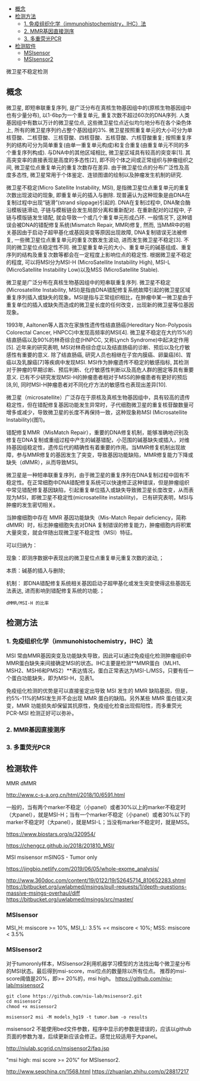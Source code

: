 <!-- TOC -->

- [概念](#概念)
- [检测方法](#检测方法)
  - [1. 免疫组织化学（immunohistochemistry，IHC）法](#1-免疫组织化学immunohistochemistryihc法)
  - [2. MMR基因直接测序](#2-mmr基因直接测序)
  - [3. 多重荧光PCR](#3-多重荧光pcr)
- [检测软件](#检测软件)
  - [MSIsensor](#msisensor)
  - [MSIsensor2](#msisensor2)

<!-- /TOC -->

微卫星不稳定检测

## 概念
微卫星, 即短串联重复序列, 是广泛分布在真核生物基因组中的(原核生物基因组中也有少量分布), 以1-6bp为一个重复单元, 重复次数不超过60次的DNA序列. 人类基因组中有数以万计的微卫星位点, 这些微卫星位点近似均匀地分布在各个染色体上, 所有的微卫星序列约占整个基因组的3%. 微卫星按照重复单元的大小可分为单核苷酸、二核苷酸、三核苷酸、四核苷酸、五核苷酸、六核苷酸重复; 按照重复序列的结构可分为简单重复(由单一重复单元构成)和复合重复(由重复单元不同的多个重复序列构成). 与DNA中的其他区域相比, 微卫星区域具有较高的突变率[1]. 其高突变率的直接表现是高度的多态性[2], 即不同个体之间或正常组织与肿瘤组织之间, 微卫星位点重复单元的重复次数存在差异. 由于微卫星位点的分布广泛性及高度多态性, 微卫星常用于个体鉴定、连锁图谱的绘制以及肿瘤发生机制的研究.


微卫星不稳定(Micro Satellite Instability, MSI), 是指微卫星位点重复单元的重复次数出现波动的现象, 即重复单元的插入与删除. 现普遍认为这种现象是由DNA在复制过程中出现“链滑”(strand slippage)引起的. DNA在复制过程中, DNA聚合酶沿模板链滑动, 子链与模板链会发生局部分离和重新配对. 在重新配对的过程中, 子链与模版链发生错配, 就会导致一个或几个重复单元形成凸环. 一般情况下, 这种错误会被DNA的错配修复系统(Mismatch Repair, MMR)修复, 然而, 当MMR中的相关基因由于启动子超甲基化或基因突变等原因出现故障, DNA复制错误无法被修复, 一些微卫星位点重复单元的重复次数发生波动, 进而发生微卫星不稳定[3]. 不同的微卫星位点稳定性不同. 微卫星重复单元的大小、重复单元的碱基组成、重复序列的结构及重复次数等都会在一定程度上影响位点的稳定性. 根据微卫星不稳定的程度, 可以将MSI分为MSI-H (MicroSatellite Instability High), MSI-L (MicroSatellite Instability Low)以及MSS (MicroSatellite Stable).

微卫星是广泛分布在真核生物基因组中的短串联重复序列. 微卫星不稳定(Microsatellite Instability, MSI)是指由DNA错配修复系统故障引起的微卫星区域重复序列插入或缺失的现象。MSI是指与正常组织相比，在肿瘤中某一微卫星由于重复单位的插入或缺失而造成的微卫星长度的任何改变，出现新的微卫星等位基因现象。

1993年, Aaltonen等人首次在家族性遗传性结直肠癌(Hereditary Non-Polyposis Colorectal Cancer, HNPCC)中发现高频率的MSI[4]. 微卫星不稳定在大约15%的结直肠癌以及90%的林奇综合症(HNPCC, 又称Lynch Syndrome)中起决定作用[5]. 近年来的研究表明, MSI对林奇综合症以及结直肠癌的诊断、预后以及化疗敏感性有重要的意义. 除了结直肠癌, 研究人员也相继在子宫内膜癌、卵巢癌[6]、胃癌以及乳腺癌[7]等疾病中发现MSI. MSI作为肿瘤遗传不稳定的敏感指标, 其检测对于肿瘤的早期诊断、预后判断、化疗敏感性判断以及高危人群的圈定等具有重要意义. 已有不少研究发现MSI-H的肿瘤患者相对于MSS的肿瘤患者有更好的预后[8,9], 同时MSI-H肿瘤患者对不同化疗方法的敏感性也表现出差异[10].

微卫星（microsatellite）广泛存在于原核及真核生物基因组中，具有较高的遗传稳定性，但在错配修复基因功能发生异常时，子代细胞微卫星的重复核苷酸数量可增多或减少，导致微卫星的长度不再保持一致，这种现象称MSI (Microsatellite Instability)(图1)。

错配修复MMR（MisMatch Repair），重要的DNA修复机制，能够准确地识别及修复在DNA复制或重组过程中产生的碱基错配，小范围的碱基缺失或插入，对维持基因组稳定性，遗传后代的精确性有着重要的作用。当MMR修复机制出现故障，参与MMR修复的基因发生了突变，导致基因功能缺陷，MMR修复能力下降或缺失（dMMR），从而导致MSI。

微卫星是一种短串联重复序列，由于微卫星的重复序列在DNA复制过程中固有不稳定性。在正常细胞中DNA错配修复系统可以快速修正这种错误，但是肿瘤组织中常见错配修复基因缺陷，引起重复单位插入或缺失导致微卫星长度改变，从而表现为MSI，即微卫星不稳定性(microsatellite instablility)， 已有研究表明，MSI与肿瘤的发生密切相关。

当肿瘤细胞中存在 MMR 基因功能缺失（Mis-Match Repair deficiency，简称 dMMR）时，标志肿瘤细胞失去对DNA 复制错误的修复能力，肿瘤细胞内将积累大量突变，就会伴随出现微卫星不稳定性（MSI）特征。

可以归纳为：

现象：即测序数据中表现出的微卫星位点重复单元重复次数的波动,；

本质：碱基的插入与删除;

机制： 即DNA错配修复系统相关基因启动子超甲基化或发生突变使得这些基因无法表达, 进而影响到错配修复系统的功能.；

```
dMMR/MSI-H 的比率
```
## 检测方法
### 1. 免疫组织化学（immunohistochemistry，IHC）法
MSI 常由MMR基因突变及功能缺失导致，因此可以通过免疫组化检测肿瘤组织中MMR蛋白缺失来间接确定MSI的状态。IHC主要是检测**MMR蛋白（MLH1、MSH2、MSH6和PMS2）**表达情况，蛋白正常表达为MSI-L/MSS，只要有任一个蛋白功能缺失，即为MSI-H，见表1。

免疫组化检测的优势是可以直接鉴定出导致 MSI 发生的 MMR 缺陷基因，但是，约5%-11%的MSI发生并不会出现 MMR 蛋白的缺陷。另外某些 MMR 蛋白错义突变，MMR 功能损失却保留其抗原性，免疫组化检查出现假阳性，而多重荧光 PCR-MSI 检测正好可以弥补。
### 2. MMR基因直接测序
### 3. 多重荧光PCR


## 检测软件
MMR
dMMR


http://www.c-s-a.org.cn/html/2018/10/6591.html

一般的，当有两个marker不稳定（小panel）或者30%以上的marker不稳定时（大panel），就是MSI-H；当有一个marker不稳定（小panel）或者30%以下的marker不稳定时（大panel），就是MSI-L；当没有marker不稳定时，就是MSS。


https://www.biostars.org/p/320954/

https://chengcz.github.io/2018/201810_MSI/

MSI
msisensor
mSINGS - Tumor only

https://jingbio.netlify.com/2019/06/05/whole-exome_analysis/

http://www.360doc.com/content/19/0122/19/52645714_810652283.shtml
https://bitbucket.org/uwlabmed/msings/pull-requests/1/depth-questions-massive-msings-overhaul/diff
https://bitbucket.org/uwlabmed/msings/src/master/

### MSIsensor
MSI_H: msiscore >= 10%, MSI_L: 3.5% =< msiscore < 10%; MSS: msiscore < 3.5%


### MSIsensor2
对于tumoronly样本，MSIsensor2利用机器学习模型的方法找出每个微卫星分布的MSI状态。最后得到msi-score，msi位点的数量除以所有位点。
推荐的msi-score阈值是20%，即>= 20%的，msi high。
https://github.com/niu-lab/msisensor2 
```
git clone https://github.com/niu-lab/msisensor2.git
cd msisensor2
chmod +x msisensor2
```
```
msisensor2 msi -M models_hg19 -t tumor.bam -o results
```
msisensor2 不能使用bed文件参数，程序中显示的参数是错误的，应该以github页面的参数为准，后续更新应该会修正。感觉比较适用于大panel。

http://niulab.scgrid.cn/msisensor2/faq.jsp

"msi high: msi score >= 20%” for MSIsensor2.

http://www.seqchina.cn/1568.html
https://zhuanlan.zhihu.com/p/28817217